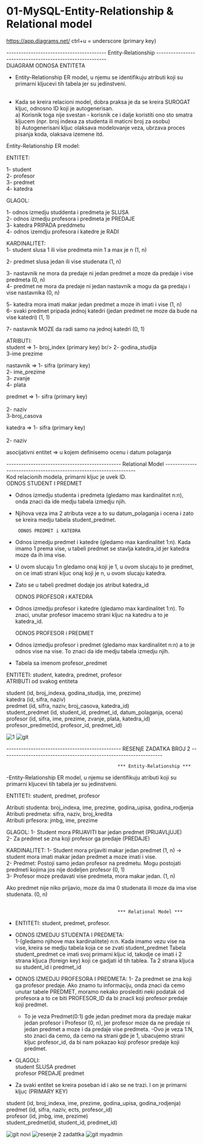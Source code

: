 # 01-MySQL-Entity-Relationship & Relational model

https://app.diagrams.net/    ctrl+u = underscore (primary key)

-----------------------------------------   Entity-Relationship  --------------------------------------------------------- <br/>
                                          DIJAGRAM ODNOSA ENTITETA 

- Entity-Relationship ER model, u njemu se identifikuju atributi koji su primarni kljucevi tih tabela jer su jedinstveni.<br /><br />

- Kada se kreira relacioni model, dobra praksa je da se kreira SUROGAT kljuc, odnosno ID koji je autogenerisan. <br />
a) Korisnik toga nije svestan - korisnik ce i dalje koristiti ono sto smatra kljucem (npr. broj indexa za studenta ili maticni broj za osobu)<br />
b) Autogenerisani kljuc olaksava modelovanje veza, ubrzava proces pisanja koda, olaksava izemene itd.<br />

Entity-Relationship ER model:

ENTITET: <br />

1- student  <br/>
2- profesor <br/>
3- predmet <br/>
4- katedra <br/>



GLAGOL: <br/>

1- odnos izmedju studdenta i predmeta je SLUSA <br/>
2- odnos izmedju profesora i predmeta je PREDAJE <br/>
3- katedra PRIPADA preddmetu <br/>
4- odnos izemdju profesora i katedre je RADI <br/>


KARDINALITET: <br/>
1- student slusa 1 ili vise predmeta  min 1 a max je n (1, n) <br/>

2- predmet slusa jedan ili vise studenata (1, n) <br/>

3- nastavnik ne mora da predaje ni jedan predmet a moze da predaje i vise predmeta (0, n) <br/>
4- predmet ne mora da predaje ni jedan nastavnik a mogu da ga predaju i vise nastavnika (0, n) <br/>

5- katedra mora imati makar jedan predmet a moze ih imati i vise (1, n) <br/>
6- svaki predmet pripada jednoj katedri (jedan predmet ne moze da bude na vise katedri) (1, 1) <br/>

7- nastavnik MOZE da radi samo na jednoj katedri (0, 1) <br/>


ATRIBUTI: <br/>
student => 1- broj_index (primary key) br/>
           2- godina_studija <br/>
           3-ime prezime <br/>
           
nastavnik => 1- sifra (primary key) <br/>
             2- ime_prezime <br/>
             3- zvanje <br/>
             4- plata <br/>
             
predmet   => 1- sifra (primary key)   <br/>         
             2- naziv <br/>
             3-broj_casova <br/>
             
katedra   => 1- sifra (primary key)     <br/>        
             2- naziv <br/>

asocijativni entitet => u kojem definisemo ocenu i datum polaganja <br/>

           
----------------------------------------------- Relational Model  ------------------------------------------------------------------ <br/>
Kod relacionih modela, primarni kljuc je uvek ID. <br/>
      ODNOS STUDENT I PREDMET  
* Odnos izmedju studenta i predmeta (gledamo max kardinalitet n:n), onda znaci da ide medju tabela izmedju njih. <br/>
* Njihova veza ima 2 atributa veze a to su datum_polaganja i ocena i zato se kreira medju tabela student_predmet. <br/>

       ODNOS PREDMET i KATEDRA  
* Odnos izmedju predmet i katedre (gledamo max kardinalitet 1:n). Kada imamo 1 prema vise, u tabeli predmet se stavlja katedra_id jer katedra moze da ih ima vise. <br/>
* U ovom slucaju 1:n gledamo onaj koji je 1, u ovom slucaju to je predmet, on ce imati strani kljuc onaj koji je n, u ovom slucaju katedra.<br/>
* Zato se u tabeli predmet dodaje jos atribut katedra_id    <br/>

     ODNOS PROFESOR i KATEDRA   <br/>
* Odnos izmedju profesor i katedre (gledamo max kardinalitet 1:n). To znaci, unutar profesor imacemo strani kljuc na katedru a to je katedra_id. <br/>
 
    ODNOS PROFESOR i PREDMET   <br/>
* Odnos izmedju profesor i predmet (gledamo max kardinalitet n:n) a to je odnos vise na vise. To znaci da ide medju tabela izmedju njih. <br/>
* Tabela sa imenom profesor_predmet <br/>

ENTITETI: student, katedra, predmet, profesor <br/>
ATRIBUTI od svakog entiteta <br/>

student (id, broj_indexa, godina_studija, ime, prezime) <br/>
katedra (id, sifra, naziv) <br/>
predmet (id, sifra, naziv, broj_casova, katedra_id) <br/>
student_predmet (id, student_id, predmet_id, datum_polaganja, ocena) <br/>
profesor (id, sifra, ime, prezime, zvanje, plata, katedra_id) <br/>
profesor_predmet(id, profesor_id, predmet_id) <br/>

![1](https://user-images.githubusercontent.com/56784702/208450361-8723eeb6-e7ac-48bd-80ea-43ee18ab23f9.png)
![git](https://user-images.githubusercontent.com/56784702/208663265-1bd35348-e8a3-4790-bc1c-d010ba42eea8.png) <br/>

 ----------------------------------------------- RESENjE ZADATKA BROJ 2  ------------------------------------------------------------------ <br/>
 
                                             *** Entity-Relationship ***  
                                             
-Entity-Relationship ER model, u njemu se identifikuju atributi koji su primarni kljucevi tih tabela jer su jedinstveni.
 
ENTITETI: student, predmet, profesor <br/>

Atributi studenta: broj_indexa, ime, prezime, godina_upisa, godina_rodjenja <br/>
Atributi predmeta: sifra, naziv, broj_kredita <br/>
Atributi prfesora: jmbg, ime, prezime <br/>

GLAGOL: 
1- Student mora PRIJAVITI bar jedan predmet (PRIJAVLjUJE)  <br/>
2- Za predmet se zna koji profesor ga predaje (PREDAJE)  <br/>

KARDINALITET: 
1- Student mora prijaviti makar jedan predmet (1, n)  -> student mora imati makar jedan predmet a moze imati i vise.  <br/>
2- Predmet: Postoji samo jedan profesor na predmetu. Mogu postojati predmeti kojima jos nije dodeljen profesor  (0, 1)   <br/>
3- Profesor moze predavati vise predmeta, mora makar jedan. (1, n)  <br/>

Ako predmet nije niko prijavio, moze da ima 0 studenata ili moze da ima vise studenata. (0, n) <br/> <br/>

                                             *** Relational Model ***   
- ENTITETI: student, predmet, profesor. 
 
- ODNOS IZMEDJU STUDENTA I PREDMETA:  <br/> 
  1-(gledamo njihove max kardinalitete) n:n. Kada imamo vezu vise na vise, kreira se medju tabela koja ce se zvati student_predmet   Tabela student_predmet ce imati svoj primarni kljuc id, takodje ce imati i 2 strana kljuca (foreign key) koji ce gadjati id tih tablea. Ta 2 strana kljuca su student_id i predmet_id <br/>
 
 - ODNOS IZMEDJU PROFESORA I PREDMETA: 
  1- Za predmet se zna koji ga profesor predaje. Ako znamo tu informaciju, onda znaci da cemo unutar tabele PREDMET, moramo nekako proslediti neki podatak od profesora      a to ce biti PROFESOR_ID da bi znacli koji profesor predaje koji predmet. </br>
     - To je veza Predmet(0:1) gde jedan predmet mora da predaje makar jedan profesor i Profesor (0, n), jer profesor moze da ne predaje ni jedan predmet a moze i da predaje vise predmeta.
     -Ovo je veza 1:N, sto znaci da cemo, da cemo na strani gde je 1, ubacujemo strani kljuc profesor_id, da bi nam pokazao koji profesor predaje koji predmet.
- GLAGOLI:  <br/>
         student SLUSA predmet  <br/>
         profesor PREDAJE predmet  <br/>
         
* Za svaki entitet se kreira poseban id i ako se ne trazi. I on je primarni kljuc (PRIMARY KEY)  <br/>

student (id, broj_indexa, ime, prezime, godina_upisa, godina_rodjenja) <br/>
predmet (id, sifra, naziv, ects, profesor_id)  <br/>
profesor (id, jmbg, ime, prezime)  <br/>
student_predmet(id, student_id, predmet_id)  <br/>

![git novi](https://user-images.githubusercontent.com/56784702/208665329-7c1aeb1b-1d78-4c85-9e4f-8cb6943a98fb.png)
![resenje 2 zadattka](https://user-images.githubusercontent.com/56784702/208686002-6ef1620c-d27b-451e-a01e-b2136e3a54d7.png)
![git myadmin](https://user-images.githubusercontent.com/56784702/208689958-80766907-8799-455c-8ed7-b70d083a425d.png)



